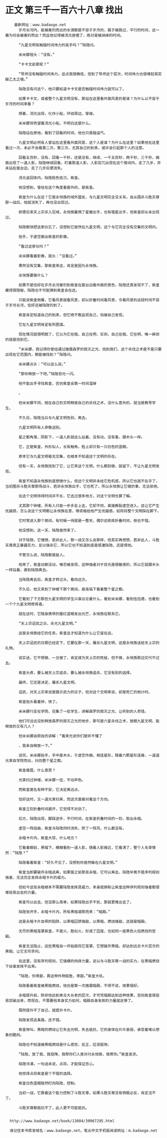 # 正文 第三千一百六十八章 找出
        最新网址：www.badaoge.net
          岁月长河内，能被垂钓而出的水滴都是不容于岁月的，属于被跳过，平行的时间，这一幕为何会被垂钓而出？而且他记得被流光吞噬了，绝对是被抹掉的时间。
      
          “九星文明有触碰时间伟力的高手吗？”陆隐问。
      
          米米娜摇头：“没有。”
      
          “卡卡文前辈呢？”
      
          “导师没有触碰时间伟力，这点我很确信，但到了导师这个层次，时间伟力也很难轻易突破乙太之墙。”
      
          陆隐没有问这个，他只要知道卡卡文是否触碰时间伟力就可以了。
      
          如果卡卡文，或者整个九星文明没有，那站在这里看外面风景的是谁？为什么以不容于岁月的时间来看？
      
          想着，流光出现，化作小船，环绕周边，穿梭。
      
          米米娜惊奇望着流光小船，不明白这是什么。
      
          陆隐站在原地，看到了回看的时间，他也只是碰运气。
      
          九星文明必然有人曾站在这里看外面风景，这个人是谁？为什么在这里？如果他在这里看过一次，未必不会看第二次，第三次，尤其自己的到来，或许会引起那个人的注意。
      
          回看五百秒，没有，回看一千秒，还是没有，继续，一千五百秒，两千秒，三千秒，画面出现了一道人影，陆隐继续回看，盯着那道人影，人影突兀出现在这个房间内，走了几步，并未站在窗台边，走了几步后便消失。
      
          流光返回体内，陆隐脸色低沉，紫皇。
      
          他没想到，曾经在这个角度看窗外的，是紫皇。
      
          紫皇为什么在这？它是永恒族的域外盟友，与九星文明完全没关系，自从围杀斗胜天尊那一战后，他就消失了，再也没出现过。
      
          即便后来天上宗杀入厄域，永恒族雇佣了星蟾出手，也有噬星出手，但紫皇却从未出现过。
      
          陆隐都快把这家伙忘了，没想到它居然在九星文明，这个与它完全没有交集的文明内。
      
          抬手，于虚空画出紫皇的影像。
      
          “看过这家伙吗？”
      
          米米娜看着影像，摇头：“没看过。”
      
          果然没有交集，那紫皇来这，肯定是因为永恒族。
      
          永恒族要做什么？
      
          如果不是恰好在岁月长河垂钓到紫皇在窗台边看外面的景色，陆隐还真发现不了，紫皇藏得很隐秘，陆隐也不可能猜到紫皇会在这。
      
          只能说紫皇倒霉，它看风景就看风景，却以折叠时间看风景，令看风景的这段时间不容于岁月长河，恰好还被陆隐钓到了。
      
          紫皇肯定知道自己的到来，但它绝不敢监视自己，怕被自己发现。
      
          它在九星文明肯定有所图谋。
      
          现在情况就很明朗了，它以为它在暗，自己在明，实则，自己在暗，它在明，唯一麻烦的就是找到它。
      
          “米米娜，我记得你曾经通过施展森罗的寂灭之光，找到我们，这个杀伐之术是不是只要出现在它范围内，都能被找到？”陆隐问。
      
          米米娜点头：“可以这么说。”
      
          “那你释放一下吧。”陆隐目光一闪。
      
          他不能出手寻找紫皇，否则紫皇会第一时间溜掉
      
          。
      
          但米米娜不同，她在自己的文明释放自己的杀伐之术，没什么意外的，就当是教导学生。
      
          不久后，陆隐当众与九星文明告别，离去。
      
          九星文明所有人恭敬送别。
      
          星之都角落，阴影下，一道人影就这么站着，没有动，没有看，跟木头一样。
      
          它，正是紫皇，外形似人，长有触角，脸上却只有一只白色的竖眼。
      
          原本它与九星文明毫无交集，也根本不知道这个文明的存在。
      
          但有一天，永恒族找到了它，让它来这个文明，什么都别做，就留下，不让九星文明发现。
      
          紫皇不知道永恒族到底想做什么，但这个文明并未给它危机感，所以它也就不在乎了，当初围杀斗胜天尊那场战斗，若非永恒族出手，它也死了，所以永恒族让它做的事，无法拒绝。
      
          在这个文明待得时间并不长，它去过很多地方，对这个文明也算了解。
      
          尤其那个钟楼，所有人只能一步步走上去，它却不同，直接撕裂虚空进入，这让它产生优越感，怎么说这个文明都让永恒族在意，够资格给他产生优越感，如同将整个文明踩在脚下。
      
          它时常进入那个房间，有时候一待就是一整天，偶尔还练练折叠时间，倒也不错。
      
          他没想到，这一天，陆隐居然来了。
      
          对于陆隐，它憎恨，若非此人，那一战又怎么会那样，但其实再想想，若非此人，斗胜天尊真正暴露实力，足以强杀它，所以它也不知道到底是感激陆隐，还是恨他。
      
          不管怎么说，陆隐都是敌人。
      
          他来了，紫皇动都没动，唯恐被发现，这种强者对于目光是很敏感的，所以它就跟木头一样站着，直到陆隐离去。
      
          当陆隐离去后，紫皇才转过头，看向远方。
      
          不久后，他又来到了钟楼下那个房间，居高临下看着整个星之都。
      
          它看到了下方那些九星文明的学生兴奋议论着什么，看到米米娜，看到伍伍德，也看到一个个九星文明修炼者。
      
          就在这时，它随身携带的猩红竖眼发出光芒，永恒族在联系它。
      
          “天上宗诏武之日，杀光九星文明。”
      
          这是永恒族给它的任务，紫皇这才知道为什么让它留在这。
      
          天上宗诏武的日期已经定下，它要在那一天，屠杀九星文明，这是永恒族送给天上宗的礼物。
      
          说实话，它不想做，一旦做了，肯定成为天上宗的死敌，但不做，永恒族那边交代不过去。
      
          紫皇头疼，要么被天上宗追杀，要么被永恒族追杀，它没有别的选择。
      
          最终，它还是决定，屠杀九星文明。
      
          诏武，对天上宗来说是展示武力的日子，但对这个文明来说，却是死亡的倒计时。
      
          紫皇抬头看着钟，快了。
      
          米米娜行走在学院，召集了一批学生，讲解森罗的寂灭之光，让听到的人奇怪。
      
          他们可远远没到释放森罗的寂灭之光的地步，那可是六星杀伐之术，放眼九星文明，能释放的又有几人？
      
          但米米娜自顾自的讲解：“看来光说你们是听不懂了
      
          ，我亲自释放一下。”
      
          说完，米米娜抬手，手中是木头，于虚空作画，相连星形，随着六颗星形连接，一道道光束自学院而出，扫向整个星之都。
      
          紫皇蹙眉，什么意思？
      
          光束扫过钟楼，米米娜一怔，不动声色。
      
          而紫皇莫名有种不安，它决定离远点。
      
          恰好这时，又一道光束扫来，而这次直接对着这个方向。
      
          紫皇立刻折叠时间避开，它觉得不对劲了。
      
          后方，陆隐出现，脚踩逆步，平行时间，在紫皇折叠时间的一刻，取出永暗。
      
          虚空一阵扭曲，紫皇与陆隐同时消失，除了一阵风，什么都没有。
      
          永暗卡片内，紫皇大惊，什么地方？
      
          它看着眼前，黑暗下，模糊看到一道人影，随着人影接近，它看清了，整个人毛骨悚然：“陆隐？”
      
          陆隐看着紫皇：“好久不见了，没想到你居然躲在九星文明。”
      
          紫皇当即要破开永暗逃离，如果是之前那张永暗，它可以离去，陆隐毕竟不是序列规则强者，无法完全发挥永暗卡片的威力。
      
          但如今这张永暗根本不需要陆隐发挥其威力，本身就拥有让紫皇这种序列规则强者都很难轻易出去的力量。
      
          紫皇可以出去，但没那么简单，如果陆隐出手干扰，那就更难出去了。
      
          陆隐张开手，永暗卡片内，所有黑暗凝聚而来：“暗殿。”
      
          这是永暗卡片自带的陷阱，以黑暗囚禁强敌，以黑暗，燃烧强敌，这就是暗殿。
      
          无尽的黑暗笼罩紫皇，不是火，胜似火，形成了囚笼，也如同一座黑色火焰燃烧的宫殿。
      
          紫皇无法阻止，这些黑暗自一开始就将它笼罩，它想破开黑暗，却达到远古卡片层次的黑暗，让它无可奈何。
      
          在这里，没有序列规则，它强横的肉体力量，足以与斗胜天尊一战的实力，在黑暗燃烧下丝毫发挥不出来。
      
          “陆隐，你卑鄙，靠这种外物取胜，卑鄙。”紫皇大吼。
      
          陆隐看着紫皇被黑暗燃烧，他也是第一次施展暗殿，不得不说，效果很好。
      
          永暗提升前，除非他达到单古大长老的层次，才可凭暗殿达到这种效果，否则紫皇很容易突破出来，而现在，不需要他本身实力如何，暗殿自身发挥的力量就足够了。
      
          既然提升不了自己，就提升卡片。
      
          陆隐发现这条路，还不错。
      
          紫皇惨叫，黑暗的燃烧让它失去光明，失去抵抗，它的身体在片片衰弱，承受着难以想象的酷刑。
      
          陆隐也不知道被黑暗燃烧是什么感觉，反正，应该挺惨。
      
          “陆隐，放了我，我投降，我帮你们人类对付永恒族，我帮你。”紫皇哀求。
      
          陆隐冷漠，一句话未说，点将，才能保证忠心。
      
          他觉得点将紫皇是个不错的选择。
      
          紫皇白色竖眼陡然盯向陆隐，控制。
      
          当初一战，它靠着这个能力控制了斗胜天尊，如果斗胜天尊没有物极必反，肯定活不了。
      
          斗胜天尊都抵抗不了，此人更不可能抵抗。
      
      
      http://www.badaoge.net/book/13084/30967295.html
      
      请记住本书首发域名：www.badaoge.net。笔尖中文手机版阅读网址：m.badaoge.net